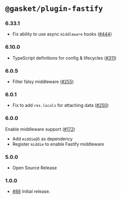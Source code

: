 # `@gasket/plugin-fastify`

### 6.33.1

- Fix ability to use async `middleware` hooks ([#444])

### 6.10.0

- TypeScript definitions for config & lifecycles ([#311])

### 6.0.5

- Filter falsy middleware ([#255])

### 6.0.1

- Fix to add `res.locals` for attaching data ([#250])

### 6.0.0

Enable middleware support ([#172])
- Add `middie@5` as dependency
- Register `middie` to enable Fastify middleware

### 5.0.0

- Open Source Release

### 1.0.0

- [#88] Initial release.


[#88]: https://github.com/godaddy/gasket/pull/88
[#172]: https://github.com/godaddy/gasket/pull/172
[#250]: https://github.com/godaddy/gasket/pull/250
[#255]: https://github.com/godaddy/gasket/pull/255
[#311]: https://github.com/godaddy/gasket/pull/311
[#444]: https://github.com/godaddy/gasket/pull/444
